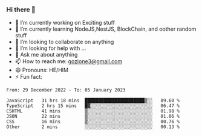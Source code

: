 ### Hi there 👋

<!--
**charlieScript/charlieScript** is a ✨ _special_ ✨ repository because its `README.md` (this file) appears on your GitHub profile.

Here are some ideas to get you started: -->

- 🔭 I’m currently working on Exciting stuff
- 🌱 I’m currently learning NodeJS,NestJS, BlockChain, and oother random stuff
- 👯 I’m looking to collaborate on anything
- 🤔 I’m looking for help with ...
- 💬 Ask me about anything
- 📫 How to reach me: gozione3@gmail.com
- 😄 Pronouns: HE/HIM
- ⚡ Fun fact: 
<!--START_SECTION:waka-->

```text
From: 29 December 2022 - To: 05 January 2023

JavaScript   31 hrs 18 mins  ██████████████████████▒░░   89.60 %
TypeScript   2 hrs 15 mins   █▓░░░░░░░░░░░░░░░░░░░░░░░   06.47 %
CSHTML       41 mins         ▒░░░░░░░░░░░░░░░░░░░░░░░░   01.98 %
JSON         22 mins         ▒░░░░░░░░░░░░░░░░░░░░░░░░   01.06 %
CSS          16 mins         ▒░░░░░░░░░░░░░░░░░░░░░░░░   00.76 %
Other        2 mins          ░░░░░░░░░░░░░░░░░░░░░░░░░   00.13 %
```

<!--END_SECTION:waka-->
